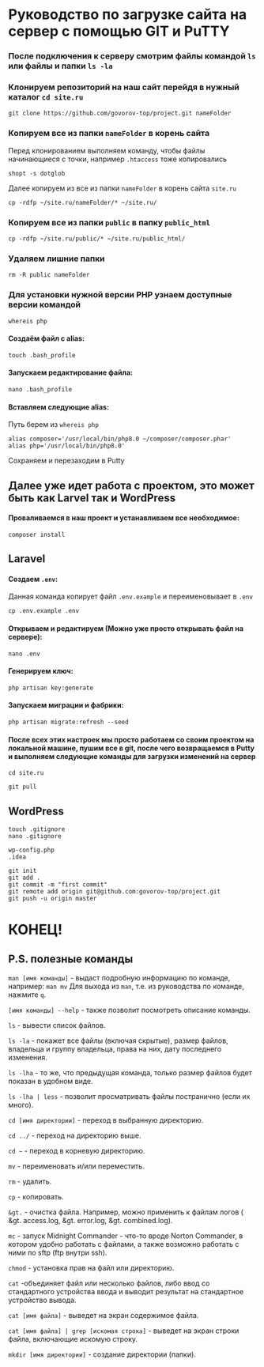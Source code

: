 # Руководство по загрузке сайта на сервер с помощью **GIT** и **PuTTY**

### После подключения к серверу смотрим файлы командой `ls` или файлы и папки `ls -la`

### Клонируем репозиторий на наш сайт перейдя в нужный каталог `cd site.ru`
```
git clone https://github.com/govorov-top/project.git nameFolder
```
### Копируем все из папки `nameFolder` в корень сайта
Перед клонированием выполняем команду, чтобы файлы начинающиеся с точки, например `.htaccess` тоже копировались
```
shopt -s dotglob
```
Далее копируем из все из папки `nameFolder` в корень сайта `site.ru`
```
cp -rdfp ~/site.ru/nameFolder/* ~/site.ru/
```

### Копируем все из папки `public` в папку `public_html`
```
cp -rdfp ~/site.ru/public/* ~/site.ru/public_html/
```
### Удаляем лишние папки
```
rm -R public nameFolder
```

### Для установки нужной версии PHP узнаем доступные версии командой
```
whereis php
```

#### Создаём файл c alias:
```
touch .bash_profile
```

#### Запускаем редактирование файла:
```
nano .bash_profile
```

#### Вставляем следующие alias:
Путь берем из `whereis php`
```
alias composer='/usr/local/bin/php8.0 ~/composer/composer.phar'
alias php='/usr/local/bin/php8.0'
```
Сохраняем и перезаходим в Putty

## Далее уже идет работа с проектом, это может быть как Larvel так и WordPress

#### Проваливаемся в наш проект и устанавливаем все необходимое:
```
composer install
```

## Laravel
#### Создаем `.env`:
Данная команда копирует файл `.env.example` и переименовывает в `.env`
```
cp .env.example .env
```

#### Открываем и редактируем (Можно уже просто открывать файл на сервере):
```
nano .env
```

#### Генерируем ключ:
```
php artisan key:generate
```

#### Запускаем миграции и фабрики:
```
php artisan migrate:refresh --seed
```

#### После всех этих настроек мы просто работаем со своим проектом на локальной машине, пушим все в git, после чего возвращаемся в Putty и выполняем следующие команды для загрузки изменений на сервер
```
cd site.ru
```
```
git pull
```

## WordPress
```
touch .gitignore
nano .gitignore
```
```
wp-config.php
.idea
```
```
git init
git add .
git commit -m "first commit"
git remote add origin git@github.com:govorov-top/project.git
git push -u origin master
```
# КОНЕЦ!

## P.S. полезные команды

`man [имя команды]` - выдаст подробную информацию по команде, например: `man mv` Для выхода из `man`, т.е. из руководства по команде, нажмите `q`.

`[имя команды] --help` - также позволит посмотреть описание команды.

`ls` - вывести список файлов.

`ls -la` - покажет все файлы (включая скрытые), размер файлов, владельца и группу владельца, права на них, дату последнего изменения.

`ls -lha` - то же, что предыдущая команда, только размер файлов будет показан в удобном виде.

`ls -lha | less` - позволит просматривать файлы постранично (если их много).

`cd [имя директории]` - переход в выбранную директорию.

`cd ../` - переход на директорию выше.

`cd ~` - переход в корневую директорию.

`mv` - переименовать и/или переместить.

`rm` - удалить.

`cp` - копировать.

`&gt.` - очистка файла. Например, можно применить к файлам логов ( &gt. access.log, &gt. error.log, &gt. combined.log).

`mc` - запуск Midnight Commander - что-то вроде Norton Commander, в котором удобно работать с файлами, а также возможно работать с ними по sftp (ftp внутри ssh).

`chmod` - установка прав на файл или директорию.

`cat` -объединяет файл или несколько файлов, либо ввод со стандартного устройства ввода и выводит результат на стандартное устройство вывода.

`cat [имя файла]` - выведет на экран содержимое файла.

`cat [имя файла] | grep [искомая строка]` - выведет на экран строки файла, включающие искомую строку.

`mkdir [имя директории]` - создание директории (папки).